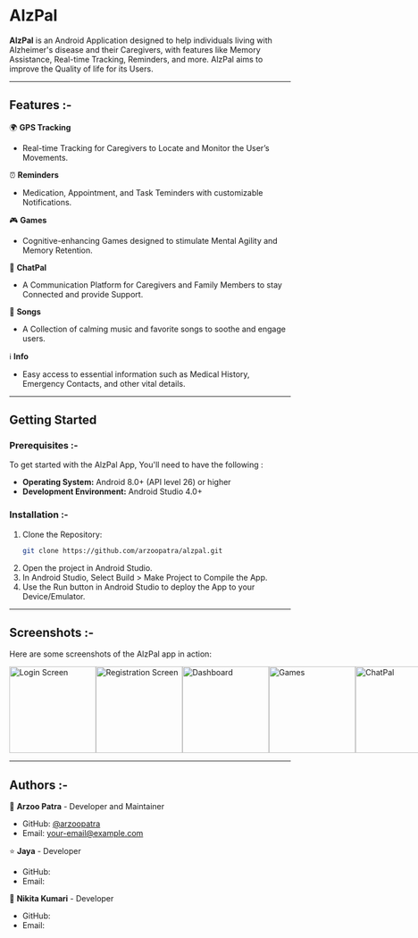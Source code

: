 # AlzPal

**AlzPal** is an Android Application designed to help individuals living with Alzheimer's disease and their Caregivers, with features like Memory Assistance, Real-time Tracking, Reminders, and more. AlzPal aims to improve the Quality of life for its Users.

---

## Features :-

🌍 **GPS Tracking**  
- Real-time Tracking for Caregivers to Locate and Monitor the User’s Movements.

⏰ **Reminders**  
- Medication, Appointment, and Task Teminders with customizable Notifications.

🎮 **Games**  
- Cognitive-enhancing Games designed to stimulate Mental Agility and Memory Retention.

💬 **ChatPal**  
- A Communication Platform for Caregivers and Family Members to stay Connected and provide Support.

🎵 **Songs**  
- A Collection of calming music and favorite songs to soothe and engage users.

ℹ️ **Info**  
- Easy access to essential information such as Medical History, Emergency Contacts, and other vital details.

---

## Getting Started

### Prerequisites :-

To get started with the AlzPal App, You'll need to have the following :

- **Operating System:** Android 8.0+ (API level 26) or higher  
- **Development Environment:** Android Studio 4.0+  
    
### Installation :-

1. Clone the Repository:
   ```bash
   git clone https://github.com/arzoopatra/alzpal.git

2. Open the project in Android Studio.
3. In Android Studio, Select Build > Make Project to Compile the App.
4. Use the Run button in Android Studio to deploy the App to your Device/Emulator.

---

## Screenshots :-

Here are some screenshots of the AlzPal app in action:

<div style="display: flex; justify-content: space-between;">
  <img src="https://github.com/arzoopatra/AlzPal/blob/master/Screenshots/Login.png" alt="Login Screen" width="155"/>
  <img src="https://github.com/arzoopatra/AlzPal/blob/master/Screenshots/Registration.png" alt="Registration Screen" width="155"/>
  <img src="https://github.com/arzoopatra/AlzPal/blob/master/Screenshots/Dashboard.png" alt="Dashboard" width="155"/>
  <img src="https://github.com/arzoopatra/AlzPal/blob/master/Screenshots/Games.png" alt="Games" width="155"/>
  <img src="https://github.com/arzoopatra/AlzPal/blob/master/Screenshots/ChatPal.png" alt="ChatPal" width="155"/>
</div>

---
 
## Authors :-

🩷 **Arzoo Patra** - Developer and Maintainer  
  - GitHub: [@arzoopatra](https://github.com/arzoopatra)  
  - Email: [your-email@example.com](mailto:your-email@example.com)
 
⭐ **Jaya** - Developer 
  - GitHub:   
  - Email:  

🌸 **Nikita Kumari** - Developer  
  - GitHub:  
  - Email:  
   

    

 
